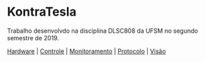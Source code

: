 # KontraTesla

Trabalho desenvolvdo na disciplina DLSC808 da UFSM no segundo semestre de 2019.

[Hardware](#Hardware) | [Controle](#Controle) | [Monitoramento](#Monitoramento) | [Protocolo](#Protocolo) | [Visão](#Visão)
